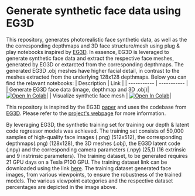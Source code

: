 # Generate synthetic face data using EG3D
This repository, generates photorealistic face synthetic data, as well as the the corresponding depthmaps and 3D face structure/mesh using plug & play notebooks inspired by [EG3D](https://github.com/NVlabs/eg3d). In essence, EG3D is leveraged to generate synthetic face data and extract the respective face meshes, generated by EG3D or extarcted from the corresponding depthmaps. The generated EG3D .obj meshes have higher facial detail, in contrast to the meshes extracted from the underlying 128x128 depthmaps. 
Below you can find the relavant notebooks:
| Description      | Link |
| ----------- | ----------- |
| Generate EG3D face data (image, depthmap and 3D .obj)| [![Open In Colab](https://colab.research.google.com/assets/colab-badge.svg)](https://colab.research.google.com/github/cantonioupao/generate-synthetic-face-data/blob/main/colab_notebooks/eg3d.ipynb)|
| Visualize synthetic face mesh | [![Open In Colab](https://colab.research.google.com/assets/colab-badge.svg)](https://colab.research.google.com/github/cantonioupao/generate-synthetic-face-data/blob/main/colab_notebooks/visualize_mesh.ipynb)|

This repository is inspired by the EG3D [paper]() and uses the codebase from [EG3D](https://github.com/NVlabs/eg3d). Please refer to the [project's webpage](https://arxiv.org/pdf/2112.07945.pdf) for more information.


By leveraging EG3D, the synthetic training set for training our depth & latent code regressor models was achieved. The training set consists of 50,000 samples of high-quality face images (.png) (512x512), the corresponding depthmaps(.png) (128x128), the 3D meshes (.obj), the EG3D latent code (.npy) and the corresponding camera parameters (.npy) (25,1) (16 extrinsic and 9 instrinsic parameters). The training dataset, to be generated requires 21 GPU days on a Tesla P100 GPU. The training dataset link can be downloaded using the link [here](https://drive.google.com/drive/folders/1-1T7kHcux_v9rjK6AJ_5uH9n3zuka09E?usp=sharing). The training dataset generated face images, from various viewpoints, to ensure the robustness of the trained models. The various viewpoint categories and the respective dataset percentages are depicted in the image above. 

